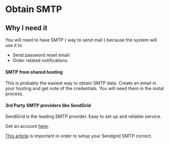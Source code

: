 # Obtain SMTP

## Why I need it

You will need to have SMTP \( way to send mail \) because the system will use it to

* Send password reset email
* Order related notifications 

####  SMTP from shared hosting

This is probably the easiest way to obtain SMTP data. Create an email in your hosting and get note of the credentials. You will need them in the instal process.

#### 3rd Party SMTP providers like SendGrid

SendGrid is the leading SMTP provider. Easy to set up and reliable service.

Get an account [here](https://sendgrid.com/). 

[This article](https://sendgrid.com/docs/API_Reference/SMTP_API/integrating_with_the_smtp_api.html) is important in order to setup your Sendgrid SMTP correct.



